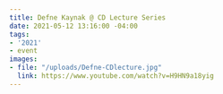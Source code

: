 ```yaml
---
title: Defne Kaynak @ CD Lecture Series
date: 2021-05-12 13:16:00 -04:00
tags:
- '2021'
- event
images:
- file: "/uploads/Defne-CDlecture.jpg"
  link: https://www.youtube.com/watch?v=H9HN9a18yig
---
```


